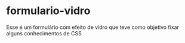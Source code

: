 # formulario-vidro
Esse é um formulário com efeito de vidro que teve como objetivo fixar alguns conhecimentos de CSS
